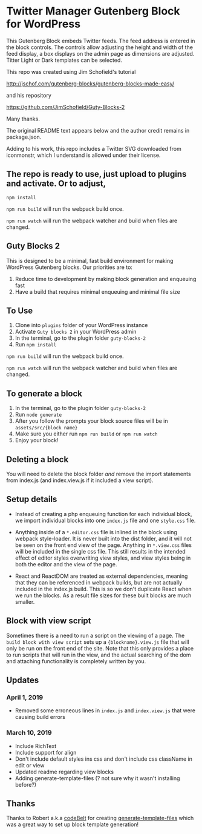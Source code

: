 # Twitter Manager Gutenberg Block for WordPress

This Gutenberg Block embeds Twitter feeds. The feed address is entered
in the block controls. The controls allow adjusting the height and width
of the feed display, a box displays on the admin page as dimensions are adjusted. Titter Light or Dark templates can be selected.

This repo was created using Jim Schofield's tutorial

http://jschof.com/gutenberg-blocks/gutenberg-blocks-made-easy/

and his repository

https://github.com/JimSchofield/Guty-Blocks-2

Many thanks.

The original README text appears below and the author credit remains in package.json.

Adding to his work, this repo includes a Twitter SVG downloaded from iconmonstr,
which I understand is allowed under their license.

## The repo is ready to use, just upload to plugins and activate. Or to adjust, 

`npm install`

`npm run build` will run the webpack build once.

`npm run watch` will run the webpack watcher and build when files are changed.

## Guty Blocks 2
This is designed to be a minimal, fast build environment for making WordPress Gutenberg blocks.  Our priorities are to:
1) Reduce time to development by making block generation and enqueuing fast
2) Have a build that requires minimal enqueuing and minimal file size

## To Use
1) Clone into `plugins` folder of your WordPress instance
2) Activate `Guty blocks 2` in your WordPress admin
3) In the terminal, go to the plugin folder `guty-blocks-2`
4) Run `npm install`

`npm run build` will run the webpack build once.

`npm run watch` will run the webpack watcher and build when files are changed.

## To generate a block
1) In the terminal, go to the plugin folder `guty-blocks-2`
2) Run `node generate`
3) After you follow the prompts your block source files will be in `assets/src/{block name}`
4) Make sure you either run `npm run build` or `npm run watch`
5) Enjoy your block!

## Deleting a block
You will need to delete the block folder *and* remove the import statements from index.js (and index.view.js if it included a view script).

## Setup details
* Instead of creating a php enqueuing  function for each individual block, we import individual blocks into one `index.js` file and one `style.css` file.

* Anything inside of a `*.editor.css` file is inlined in the block using webpack style-loader.  It is never built into the dist folder, and it will not be seen on the front end view of the page.  Anything in `*.view.css` files will be included in the single css file.  This still results in the intended effect of editor styles overwriting view styles, and view styles being in both the editor and the view of the page.

* React and ReactDOM are treated as external dependencies, meaning that they can be referenced in webpack builds, but are not actually included in the index.js build.  This is so we don't duplicate React when we run the blocks.  As a result file sizes for these built blocks are much smaller.

## Block with view script
Sometimes there is a need to run a script on the viewing of a page.  The `build block with view script` sets up a `{blockname}.view.js` file that will only be run on the front end of the site.  Note that this only provides a place to run scripts that will run in the view, and the actual searching of the dom and attaching functionality is completely written by you.

## Updates

### April 1, 2019
- Removed some erroneous lines in `index.js` and `index.view.js` that were causing build errors

### March 10, 2019
- Include RichText
- Include support for align
- Don't include default styles ins css and don't include css className in edit or view
- Updated readme regarding view blocks
- Adding generate-template-files (? not sure why it wasn't installing before?)

## Thanks
Thanks to Robert a.k.a [codeBelt](https://github.com/codeBelt) for creating [generate-template-files](https://github.com/codeBelt/generate-template-files) which was a great way to set up block template generation!
